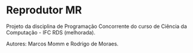 # Reprodutor MR

Projeto da disciplina de Programação Concorrente do curso de Ciência da Computação - IFC RDS (melhorada).

Autores: Marcos Momm e Rodrigo de Moraes.
